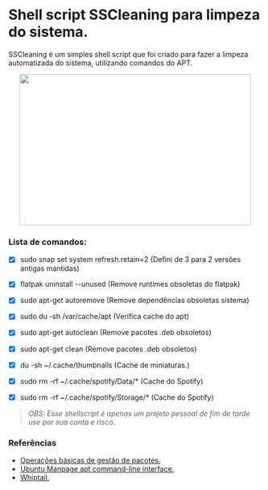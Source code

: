 # Shell script SSCleaning para limpeza do sistema.

SSCleaning é um simples shell script que foi criado para fazer a limpeza automatizada do sistema, utilizando comandos do APT.

<p align="center">
  <img width="460" height="300" src="https://raw.githubusercontent.com/odiegoduarte/sscleaningscript/master/sscleaning.gif">
</p>

### Lista de comandos:

- [x] sudo snap set system refresh.retain=2 (Defini de 3 para 2 versões antigas mantidas)
- [x] flatpak uninstall --unused   (Remove runtimes obsoletas do flatpak)
- [x] sudo apt-get autoremove      (Remove dependências obsoletas sistema)
- [x] sudo du -sh /var/cache/apt   (Verifica cache do apt)
- [x] sudo apt-get autoclean       (Remove pacotes .deb obsoletos)
- [x] sudo apt-get clean           (Remove pacotes .deb obsoletos)
- [x] du -sh ~/.cache/thumbnails   (Cache de miniaturas.)
- [x] sudo rm -rf ~/.cache/spotify/Data/*     (Cache do Spotify)
- [x] sudo rm -rf ~/.cache/spotify/Storage/*  (Cache do Spotify)



*<blockquote>OBS: Esse shellscript é apenas um projeto pessoal de fim de tarde use por sua conta e risco.</blockquote>*



### Referências

- [Operações básicas de gestão de pacotes.](https://www.debian.org/doc/manuals/debian-reference/ch02.pt.html#_basic_package_management_operations)
- [Ubuntu Manpage apt command-line interface.](https://manpages.ubuntu.com/manpages/focal/man8/apt.8.html)
- [Whiptail.](https://en.wikibooks.org/wiki/Bash_Shell_Scripting/)